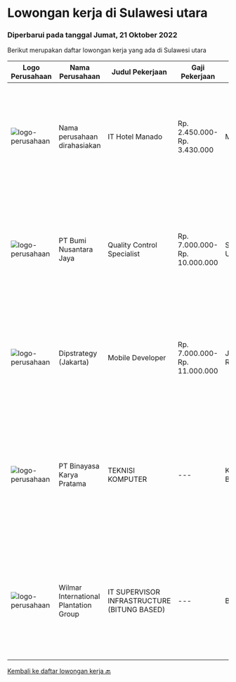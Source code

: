 
  # Lowongan kerja di Sulawesi utara

  ### Diperbarui pada tanggal Jumat, 21 Oktober 2022

  Berikut merupakan daftar lowongan kerja yang ada di Sulawesi utara

  |Logo Perusahaan | Nama Perusahaan | Judul Pekerjaan | Gaji Pekerjaan | Lokasi | Deskripsi | Tanggal diunggah | Pranala |
  | -------------- | --------------- | --------------- | --------- | --------- | -------------- | ------- | ----------- |
  |![logo-perusahaan](https://i.ibb.co/sqvTCh9/112815900-stock-vector-no-image-available-icon-flat-vector.webp)|Nama perusahaan dirahasiakan|IT Hotel Manado|Rp. 2.450.000-Rp. 3.430.000|Manado|Uraian Tugas : Memastikan komputer yang digunakan oleh user dapat berfungsi normal/berjalan seperti seharusnya. Memastikan komputer yang digunakan...|Rabu, 19 Oktober 2022|https://www.jobstreet.co.id/id/job/it-hotel-manado-4061598?token=0~cd43ab39-7ae9-4f22-8f4b-a724758a6592&sectionRank=1&jobId=jobstreet-id-job-4061598|
|![logo-perusahaan](https://image-service-cdn.seek.com.au/2fde1b85c025c4bd9cc2aeadfe1d6ab1ed6e4f77/ee4dce1061f3f616224767ad58cb2fc751b8d2dc)|PT Bumi Nusantara Jaya|Quality Control Specialist|Rp. 7.000.000-Rp. 10.000.000|Sulawesi Utara|Kualifikasi: Memiliki pengalaman sebagai QC di Industri Ikan Tuna/Frozen Food/Fishery minimal 4 tahun Mengetahui kualitas ikan yang baik dan benar...|Kamis, 20 Oktober 2022|https://www.jobstreet.co.id/id/job/quality-control-specialist-4074947?token=0~cd43ab39-7ae9-4f22-8f4b-a724758a6592&sectionRank=2&jobId=jobstreet-id-job-4074947|
|![logo-perusahaan](https://image-service-cdn.seek.com.au/3685670cce38ec09c10606edc569cdab829ab0c4/ee4dce1061f3f616224767ad58cb2fc751b8d2dc)|Dipstrategy (Jakarta)|Mobile Developer|Rp. 7.000.000-Rp. 11.000.000|Jakarta Raya|Dipstrategy is a digital agency in Jakarta with more than 10 years of experience in creating and managing high-performance digital assets....|Rabu, 12 Oktober 2022|https://www.jobstreet.co.id/id/job/mobile-developer-4045748?token=0~cd43ab39-7ae9-4f22-8f4b-a724758a6592&sectionRank=3&jobId=jobstreet-id-job-4045748|
|![logo-perusahaan](https://image-service-cdn.seek.com.au/7683c13df98531e06c6746a4aaa4a41636e7bb3a/ee4dce1061f3f616224767ad58cb2fc751b8d2dc)|PT Binayasa Karya Pratama|TEKNISI KOMPUTER|---|Kalimantan Barat|Tanggung Jawab Pekerjaan: Melakukan pemantauan terhadap perangkat serta maintenance yang bersifat preventif seperti update patch Operating System dan...|Kamis, 22 September 2022|https://www.jobstreet.co.id/id/job/teknisi-komputer-4042027?token=0~cd43ab39-7ae9-4f22-8f4b-a724758a6592&sectionRank=4&jobId=jobstreet-id-job-4042027|
|![logo-perusahaan](https://image-service-cdn.seek.com.au/5683be4817b674e99653d054bb367590069452e8/ee4dce1061f3f616224767ad58cb2fc751b8d2dc)|Wilmar International Plantation Group|IT SUPERVISOR INFRASTRUCTURE (BITUNG BASED)|---|Bitung|Actively monitors and analyzes user requests, evaluates and applies solutions. Troubleshoots any IT technical issues and resolves in a courteous,...|Selasa, 11 Oktober 2022|https://www.jobstreet.co.id/id/job/it-supervisor-infrastructure-bitung-based-1033368710?token=0~cd43ab39-7ae9-4f22-8f4b-a724758a6592&sectionRank=5&jobId=jobstreet-id-job-1033368710|


  [Kembali ke daftar lowongan kerja 🔙](../README.md#daftar-lowongan-kerja)
  